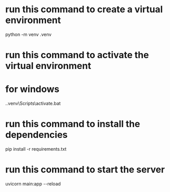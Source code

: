 # run this command to create a virtual environment
python -m venv .venv

# run this command to activate the virtual environment
# for windows
.\.venv\Scripts\activate.bat

# run this command to install the dependencies
pip install -r requirements.txt

# run this command to start the server
uvicorn main:app --reload

